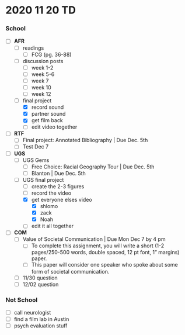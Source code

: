 # 2020 11 20 TD
### School

- [ ] **AFR**
  - [ ] readings
    - [ ] FCG (pg. 36-88)
  - [ ] discussion posts
    - [ ] week 1-2
    - [ ] week 5-6
    - [ ] week 7
    - [ ] week 10
    - [ ] week 12
  - [ ] final project
    - [x] record sound
    - [x] partner sound
    - [x] get film back
    - [ ] edit video together

- [ ] **RTF**
  - [ ] Final project: Annotated Bibliography | Due Dec. 5th
  - [ ] Test Dec 7

- [ ] **UGS**
  - [ ] UGS Gems
    - [ ] Free Choice: Racial Geography Tour | Due Dec. 5th
    - [ ] Blanton | Due Dec. 5th
  - [ ] UGS final project
    - [ ] create the 2-3 figures
    - [ ] record the video
    - [x] get everyone elses video
      - [x] shlomo
      - [x] zack
      - [x] Noah
    - [ ] edit it all together

- [ ] **COM**
  - [ ] Value of Societal Communication | Due Mon Dec 7 by 4 pm
    - [ ] To complete this assignment, you will write a short (1-2 pages/250-500 words, double spaced, 12 pt font, 1” margins) paper. 
    - [ ] This paper will consider one speaker who spoke about some form of societal communication. 
  - [ ] 11/30 question
  - [ ] 12/02 question

### Not School
- [ ] call neurologist
- [ ] find a film lab in Austin
- [ ] psych evaluation stuff
<!--  -->
<!--  -->
<!--  -->
<!--
### Complete
- [x] talk to dad about tuition bill
- [x] ask about study guide
- [x] figure out the rtf readings
- [x] lease
  - [x] start signing lease
  - [x] finish signing lease
- [x] check emails
- [x] Covid testing
  - [x] look into Covid testing
  - [x] call about Covid testing
  - [x] when the test is
- [x] discussion post from this week
- [x] 32
- [x] 33
- [x] **AFR**
  - [x] AFR Ensemble Performance Script
  - [x] pop up essay :)
- [x] RTF lectures
  - [x] 34 [go back thru and finish]
  - [x] 35
-->
